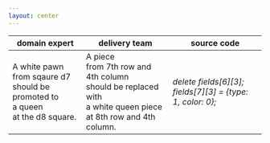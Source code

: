 ```yaml
---
layout: center
---
```


| domain expert | delivery team | source code |
| --- | --- | --- |
| A white pawn<br/>from sqaure d7<br/>should be promoted to<br/>a queen<br/>at the d8 square. | A piece<br/>from 7th row and 4th column<br/>should be replaced with<br/>a white queen piece<br/>at 8th row and 4th column. | *delete fields[6][3];*<br/>*fields[7][3] = {type: 1, color: 0};* |
